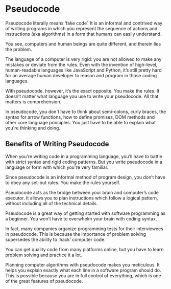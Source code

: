 # Pseudocode

Pseudocode literally means ‘fake code’. It is an informal and contrived way of writing programs in which you represent the sequence of actions and instructions (aka algorithms) in a form that humans can easily understand.

You see, computers and human beings are quite different, and therein lies the problem.

The language of a computer is very rigid: you are not allowed to make any mistakes or deviate from the rules. Even with the invention of high-level, human-readable languages like JavaScript and Python, it’s still pretty hard for an average human developer to reason and program in those coding languages.

With pseudocode, however, it’s the exact opposite. You make the rules. It doesn’t matter what language you use to write your pseudocode. All that matters is comprehension.

In pseudocode, you don't have to think about semi-colons, curly braces, the syntax for arrow functions, how to define promises, DOM methods and other core language principles. You just have to be able to explain what you're thinking and doing.

## Benefits of Writing Pseudocode

When you're writing code in a programming language, you’ll have to battle with strict syntax and rigid coding patterns. But you write pseudocode in a language or form with which you're very familiar.

Since pseudocode is an informal method of program design, you don’t have to obey any set-out rules. You make the rules yourself.

Pseudocode acts as the bridge between your brain and computer’s code executor. It allows you to plan instructions which follow a logical pattern, without including all of the technical details.

Pseudocode is a great way of getting started with software programming as a beginner. You won’t have to overwhelm your brain with coding syntax.

In fact, many companies organize programming tests for their interviewees in pseudocode. This is because the importance of problem solving supersedes the ability to ‘hack’ computer code.

You can get quality code from many platforms online, but you have to learn problem solving and practice it a lot.

Planning computer algorithms with pseudocode makes you meticulous. It helps you explain exactly what each line in a software program should do. This is possible because you are in full control of everything, which is one of the great features of pseudocode.
